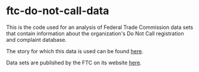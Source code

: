 # ftc-do-not-call-data
This is the code used for an analysis of Federal Trade Commission data sets that contain information about the organization's  Do Not Call registration and complaint database.

The story for which this data is used can be found [here](https://medium.com/@naterattner/the-rise-of-robocalls-in-six-charts-37787ac8402e).

Data sets are published by the FTC on its website [here](https://www.ftc.gov/site-information/open-government/data-sets).
